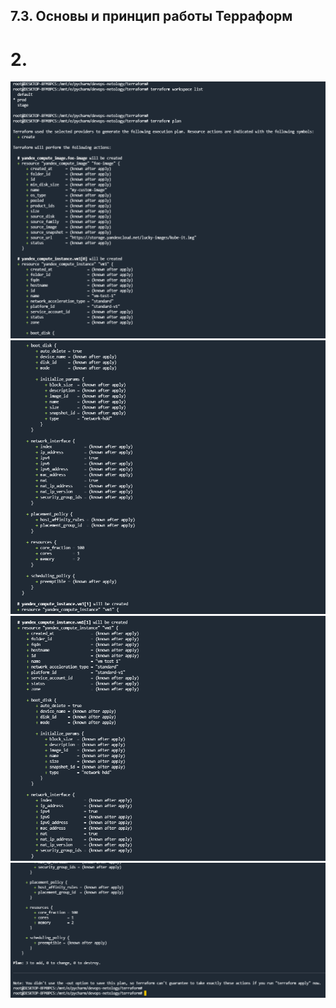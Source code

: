 ## 7.3. Основы и принцип работы Терраформ

# 2.

![img_5.png](img_5.png)
![img_4.png](img_4.png)
![img_2.png](img_2.png)
![img_3.png](img_3.png)

